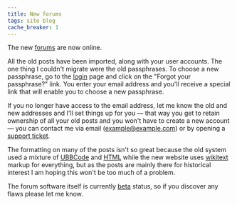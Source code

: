 ```yaml
---
title: New forums
tags: site blog
cache_breaker: 1
---
```


The new [forums](/wiki/forums) are now online.

All the old posts have been imported, along with your user accounts. The one thing I couldn't migrate were the old passphrases. To choose a new passphrase, go to the [login](/wiki/login) page and click on the "Forgot your passphrase?" link. You enter your email address and you'll receive a special link that will enable you to choose a new passphrase.

If you no longer have access to the email address, let me know the old and new addresses and I'll set things up for you — that way you get to retain ownership of all your old posts and you won't have to create a new account — you can contact me via email (<example@example.com>) or by opening a [support ticket](/wiki/support_ticket).

The formatting on many of the posts isn't so great because the old system used a mixture of [UBBCode](/wiki/UBBCode) and [HTML](/wiki/HTML) while the new website uses [wikitext](/wiki/wikitext) markup for everything, but as the posts are mainly there for historical interest I am hoping this won't be too much of a problem.

The forum software itself is currently [beta](/wiki/beta) status, so if you discover any flaws please let me know.
